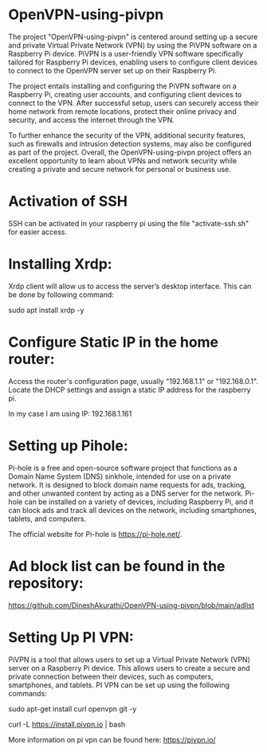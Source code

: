 # OpenVPN-using-pivpn

The project "OpenVPN-using-pivpn" is centered around setting up a secure and private Virtual Private Network (VPN) by using the PiVPN software on a Raspberry Pi device. PiVPN is a user-friendly VPN software specifically tailored for Raspberry Pi devices, enabling users to configure client devices to connect to the OpenVPN server set up on their Raspberry Pi.

The project entails installing and configuring the PiVPN software on a Raspberry Pi, creating user accounts, and configuring client devices to connect to the VPN. After successful setup, users can securely access their home network from remote locations, protect their online privacy and security, and access the internet through the VPN.

To further enhance the security of the VPN, additional security features, such as firewalls and intrusion detection systems, may also be configured as part of the project. Overall, the OpenVPN-using-pivpn project offers an excellent opportunity to learn about VPNs and network security while creating a private and secure network for personal or business use.

# Activation of SSH 

SSH can be activated in your raspberry pi using the file "activate-ssh.sh" for easier access.

# Installing Xrdp:

Xrdp client will allow us to access the server’s desktop interface. This can be done by following command:

sudo apt install xrdp -y

# Configure Static IP in the home router:

Access the router's configuration page, usually "192.168.1.1" or "192.168.0.1". Locate the DHCP settings and assign a static IP address for the raspberry pi.

In my case I am using IP: 192.168.1.161

# Setting up Pihole:

Pi-hole is a free and open-source software project that functions as a Domain Name System (DNS) sinkhole, intended for use on a private network. It is designed to block domain name requests for ads, tracking, and other unwanted content by acting as a DNS server for the network. Pi-hole can be installed on a variety of devices, including Raspberry Pi, and it can block ads and track all devices on the network, including smartphones, tablets, and computers.

The official website for Pi-hole is https://pi-hole.net/.

# Ad block list can be found in the repository:

https://github.com/DineshAkurathi/OpenVPN-using-pivpn/blob/main/adlist

# Setting Up PI VPN:

PiVPN is a tool that allows users to set up a Virtual Private Network (VPN) server on a Raspberry Pi device. This allows users to create a secure and private connection between their devices, such as computers, smartphones, and tablets. PI VPN can be set up using the following commands:

sudo apt-get install curl openvpn git -y

curl -L https://install.pivpn.io | bash

More information on pi vpn can be found here: https://pivpn.io/
